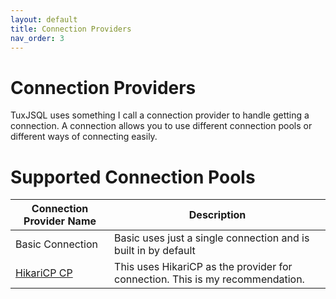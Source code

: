```yaml
---
layout: default
title: Connection Providers
nav_order: 3
---
```

# Connection Providers
TuxJSQL uses something I call a connection provider to handle getting a connection.
A connection allows you to use different connection pools or different ways of connecting easily.

# Supported Connection Pools

|Connection Provider Name| Description | 
|--|--|
| Basic Connection | Basic uses just a single connection and is built in by default |  
| [HikariCP CP](https://github.com/tuxjsql/hikaricp-cp) | This uses HikariCP as the provider for connection. This is my recommendation. |  

